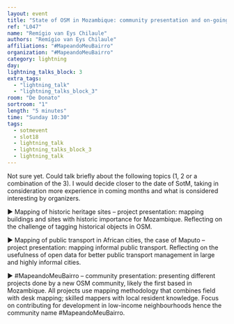 ```yaml
---
layout: event
title: "State of OSM in Mozambique: community presentation and on-going projects"
ref: "L047"
name: "Remígio van Eys Chilaule"
authors: "Remígio van Eys Chilaule"
affiliations: "#MapeandoMeuBairro"
organization: "#MapeandoMeuBairro"
category: lightning
day: 
lightning_talks_block: 3
extra_tags:
  - "lightning_talk"
  - "lightning_talks_block_3"
room: "De Donato"
sortroom: "1"
length: "5 minutes"
time: "Sunday 10:30"
tags:
  - sotmevent
  - slot18
  - lightning_talk
  - lightning_talks_block_3
  - lightning_talk
---
```

Not sure yet. Could talk briefly about the following topics (1, 2 or a combination of the 3). I would decide closer to the date of SotM, taking in consideration more experience in coming months and what is considered interesting by organizers.

► Mapping of historic heritage sites – project presentation: mapping buildings and sites with historic importance for Mozambique. Reflecting on the challenge of tagging historical objects in OSM.

► Mapping of public transport in African cities, the case of Maputo – project presentation: mapping informal public transport. Reflecting on the usefulness of open data for better public transport management in large and highly informal cities.

► #MapeandoMeuBairro – community presentation: presenting different projects done by a new OSM community, likely the first based in Mozambique. All projects use mapping methodology that combines field with desk mapping; skilled mappers with local resident knowledge. Focus on contributing for development in low-income neighbourhoods hence the community name #MapeandoMeuBairro.